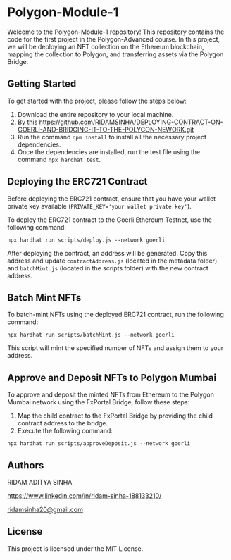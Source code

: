 # Polygon-Module-1

Welcome to the Polygon-Module-1 repository! This repository contains the code for the first project in the Polygon-Advanced course. In this project, we will be deploying an NFT collection on the Ethereum blockchain, mapping the collection to Polygon, and transferring assets via the Polygon Bridge.

## Getting Started

To get started with the project, please follow the steps below:

1. Download the entire repository to your local machine.
2. By this https://github.com/RIDAMSINHA/DEPLOYING-CONTRACT-ON-GOERLI-AND-BRIDGING-IT-TO-THE-POLYGON-NEWORK.git
3. Run the command `npm install` to install all the necessary project dependencies.
4. Once the dependencies are installed, run the test file using the command `npx hardhat test`.

## Deploying the ERC721 Contract

Before deploying the ERC721 contract, ensure that you have your wallet private key available (`PRIVATE_KEY='your wallet private key'`).

To deploy the ERC721 contract to the Goerli Ethereum Testnet, use the following command:

```
npx hardhat run scripts/deploy.js --network goerli
```

After deploying the contract, an address will be generated. Copy this address and update `contractAddress.js` (located in the metadata folder) and `batchMint.js` (located in the scripts folder) with the new contract address.

## Batch Mint NFTs

To batch-mint NFTs using the deployed ERC721 contract, run the following command:

```
npx hardhat run scripts/batchMint.js --network goerli
```

This script will mint the specified number of NFTs and assign them to your address.

## Approve and Deposit NFTs to Polygon Mumbai

To approve and deposit the minted NFTs from Ethereum to the Polygon Mumbai network using the FxPortal Bridge, follow these steps:

1. Map the child contract to the FxPortal Bridge by providing the child contract address to the bridge.
2. Execute the following command:

```
npx hardhat run scripts/approveDeposit.js --network goerli
```

## Authors

RIDAM ADITYA SINHA

https://www.linkedin.com/in/ridam-sinha-188133210/

ridamsinha20@gmail.com

## License

This project is licensed under the MIT License.
